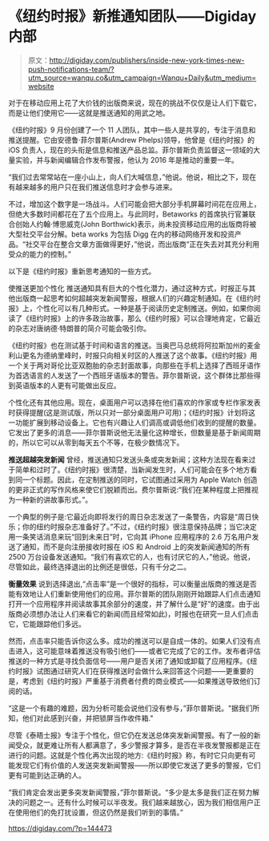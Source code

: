 # 《纽约时报》新推通知团队——Digiday 内部

> 原文：<http://digiday.com/publishers/inside-new-york-times-new-push-notifications-team/?utm_source=wanqu.co&utm_campaign=Wanqu+Daily&utm_medium=website>

对于在移动应用上花了大价钱的出版商来说，现在的挑战不仅仅是让人们下载它，而是让他们使用它——这就是推送通知的用武之地。

《纽约时报》9 月份创建了一个 11 人团队，其中一些人是共享的，专注于消息和推送提醒。它由安德鲁·菲尔普斯(Andrew Phelps)领导，他曾是《纽约时报》的 iOS 负责人，现在的头衔是信息和推送产品总监。菲尔普斯负责监督这一领域的大量实验，并与新闻编辑合作发布警报，他认为 2016 年是推动的重要一年。

“我们过去常常站在一座小山上，向人们大喊信息，”他说。他说，相比之下，现在有越来越多的用户只在我们推送信息时才会参与进来。

不过，增加这个数字是一场战斗。人们可能会把大部分手机屏幕时间花在应用上，但绝大多数时间都花在了五个应用上。与此同时，Betaworks 的首席执行官兼联合创始人约翰·博思威克(John Borthwick)表示，尚未投资移动应用的出版商将被大型社交平台分解。beta works 为包括 Digg 在内的移动网络开发和投资产品。“社交平台在整合文章方面做得更好，”他说，而出版商“正在失去对其充分利用受众的能力的控制。”

以下是《纽约时报》重新思考通知的一些方式。

使推送更加个性化
推送通知具有巨大的个性化潜力，通过这种方式，时报正与其他出版商一起思考如何超越突发新闻警报，根据人们的兴趣定制通知。在《纽约时报》上，个性化可以有几种形式。一种是基于阅读历史定制推送。例如，如果你阅读了《纽约时报》上的许多政治故事，那么《纽约时报》可以合理地肯定，它最近的杂志对唐纳德·特朗普的简介可能会吸引你。

《纽约时报》也在测试基于时间和语言的推送。当奥巴马总统将阿拉斯加州的麦金利山更名为德纳里峰时，时报只向相关时区的人推送了这个故事。《纽约时报》用一个关于两对哥伦比亚双胞胎的杂志封面故事，向那些在手机上选择了西班牙语作为首选语言的人发送了一个西班牙语版本的警告。菲尔普斯说，这个群体比那些得到英语版本的人更有可能做出反应。

个性化还有其他应用。现在，桌面用户可以选择在他们喜欢的作家或专栏作家发表时获得提醒(这是测试版，所以只对一部分桌面用户可用)；《纽约时报》计划将这一功能扩展到移动设备上。它也有兴趣让人们调高或调低他们收到的提醒的数量。它发出了更多的消息——菲尔普斯说他无法量化这种增长，但数量是基于新闻周期的，所以它可以从零到每天五个不等，在极少数情况下。

**推送超越突发新闻** 曾经，推送通知只发送头条或突发新闻；这种方法现在看来过于简单和过时了。《纽约时报》很清楚，当新闻发生时，人们可能会在多个地方看到同一个标题。因此，在定制推送的同时，它试图通过采用为 Apple Watch 创造的更非正式的写作风格来使它们脱颖而出。费尔普斯说:“我们在某种程度上把推视为一种新的讲故事形式。”。

一个典型的例子是:它最近向即将发行的周日杂志发送了一条警告，内容是“周日快乐；你的纽约时报杂志准备好了。”不过，《纽约时报》很注意保持品牌；当它决定用一条笑话消息来玩“回到未来日”时，它向其 iPhone 应用程序的 2.6 万名用户发送了通知，而不是向注册接收时报在 iOS 和 Android 上的突发新闻通知的所有 2500 万台设备发送通知。“我们有喜欢它的人，也有讨厌它的人，”他说。他说，尽管如此，最终选择退出的比例还是很低，只有千分之二。

**衡量效果**
说到选择退出,“点击率”是一个很好的指标，可以衡量出版商的推送是否能有效地让人们重新使用他们的应用。菲尔普斯的团队刚刚开始跟踪人们点击通知打开一个应用程序并阅读故事其余部分的速度，并了解什么是“好”的速度。由于出版商必须想办法让人们来看它的新闻(而且经常如此)，时报也在研究一旦人们点击它，它能跟踪他们多远。

然而，点击率只能告诉你这么多。成功的推送可以是自成一体的。如果人们没有点击进入，这可能意味着推送没有吸引他们——或者它完成了它的工作。发布者评估推送的一种方式是寻找负面信号——用户是否关闭了通知或卸载了应用程序。《纽约时报》试图通过研究人们在获得推送时会做什么来回答这个问题——更重要的是，考虑到《纽约时报》严重基于消费者付费的商业模式——如果推送导致他们订阅的话。

“这是一个有趣的难题，因为分析可能会说他们没有参与，”菲尔普斯说。"据我们所知，他们对此感到兴奋，并把锁屏当作收件箱."

尽管《泰晤士报》专注于个性化，但它仍在发送总体突发新闻警报。有了一般的新闻受众，就更难让所有人都满意了，多少警报才算多，是否在半夜发警报都是正在进行的问题。这就是个性化再次出现的地方:《纽约时报》称，有时它只向更有可能发现它们有价值的人发送突发新闻警报——所以即使它发送了更多的警报，它们更有可能到达正确的人。

“我们肯定会发出更多突发新闻警报，”菲尔普斯说。“多少是太多是我们正在努力解决的问题之一。还有什么时候可以半夜发。我们越来越放心，因为我们相信用户正在使用他们的免打扰设置，但这仍然是我们听到的事情。”

https://digiday.com/?p=144473